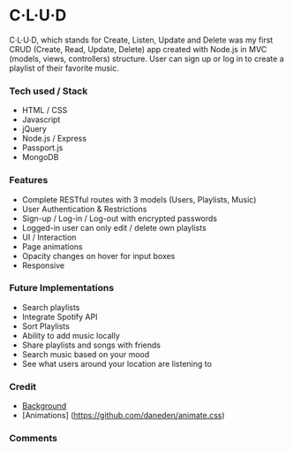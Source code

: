 # C·L·U·D

C·L·U·D, which stands for Create, Listen, Update and Delete was my first CRUD (Create, Read, Update, Delete) app created with Node.js in MVC (models, views, controllers) structure. User can sign up or log in to create a playlist of their favorite music.

### Tech used / Stack

* HTML / CSS
* Javascript
* jQuery
* Node.js / Express
* Passport.js
* MongoDB

### Features

* Complete RESTful routes with 3 models (Users, Playlists, Music)
* User Authentication & Restrictions
 * Sign-up / Log-in / Log-out with encrypted passwords
 * Logged-in user can only edit / delete own playlists
* UI / Interaction
 * Page animations
 * Opacity changes on hover for input boxes
* Responsive

### Future Implementations

* Search playlists
* Integrate Spotify API
* Sort Playlists
* Ability to add music locally
* Share playlists and songs with friends
* Search music based on your mood
* See what users around your location are listening to

### Credit

* [Background](http://www.pandemicofficial.co.uk/joom/images/demo/bg/concert-crowd.jpg)
* [Animations] (https://github.com/daneden/animate.css)

### Comments
